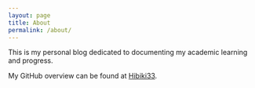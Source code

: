 ```yaml
---
layout: page
title: About
permalink: /about/
---
```


This is my personal blog dedicated to documenting my academic learning and progress. 

My GitHub overview can be found at [Hibiki33](https://github.com/Hibiki33).
